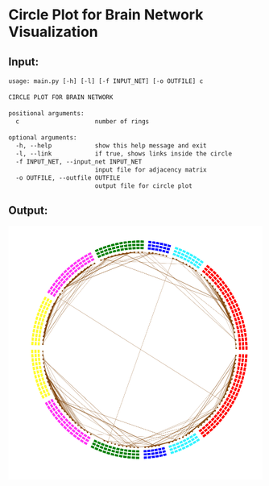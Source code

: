 # Circle Plot for Brain Network Visualization

## Input:
```
usage: main.py [-h] [-l] [-f INPUT_NET] [-o OUTFILE] c

CIRCLE PLOT FOR BRAIN NETWORK

positional arguments:
  c                     number of rings

optional arguments:
  -h, --help            show this help message and exit
  -l, --link            if true, shows links inside the circle
  -f INPUT_NET, --input_net INPUT_NET
                        input file for adjacency matrix
  -o OUTFILE, --outfile OUTFILE
                        output file for circle plot
 ```                  


## Output:
![Result](demo_cplot.png)
